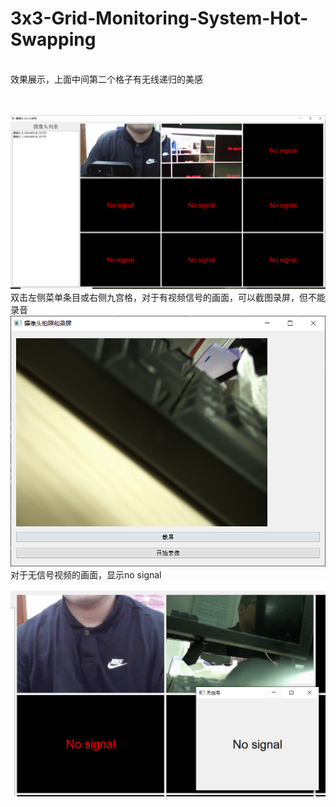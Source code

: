 # 3x3-Grid-Monitoring-System-Hot-Swapping
<br>
效果展示，上面中间第二个格子有无线递归的美感
<br><br><br>

![](1.png)
<br>
双击左侧菜单条目或右侧九宫格，对于有视频信号的画面，可以截图录屏，但不能录音
![](2.png)
<br>
对于无信号视频的画面，显示no signal
![](3.png)
